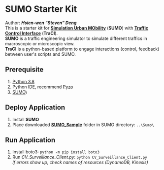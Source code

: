 # SUMO Starter Kit
Author: ***Hsien-wen "Steven" Deng***\
This is a starter kit for **[Simulation Urban MObility](https://sumo.dlr.de/docs/index.html)** (**SUMO**) with **[Traffic Control Interface](https://sumo.dlr.de/docs/TraCI.html)** (**TraCI**). \
**SUMO** is a traffic engineering simulator to simulate different traffics in macroscopic or microscopic view. \
**TraCI** is a python-based platform to engage interactions (control, feedback) between user's scripts and SUMO.

## Prerequisite
1. [Python 3.8](https://www.python.org/downloads/)
2. Python IDE, recommend [Pyzo](https://pyzo.org/start.html)
3. [SUMO](https://sumo.dlr.de/docs/Downloads.php)\

## Deploy Application
1. Install **SUMO**
2. Place downloaded **[SUMO_Sample](https://github.com/stevenxdeng/SUMO_Starter_Kit)** folder in SUMO directory: `..\Sumo\`

## Run Application
1. Install boto3: `python -m pip install boto3`
2. Run *CV_Surveillance_Client.py*: `python CV_Surveillance_Client.py`\
*If errors show up, check names of resources (DynamoDB, Kinesis)*
